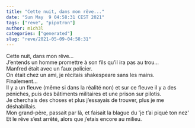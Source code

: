 ```yaml
---
title: "Cette nuit, dans mon rêve..."
date: "Sun May  9 04:58:31 CEST 2021"
tags: ["reve", "pipotron"]
author: m1ch3l
categories: ["generated"]
slug: "reve/2021-05-09-04:58:31"
---
```


Cette nuit, dans mon rêve...<br>
J’entends un homme promettre à son fils qu’il ira pas au trou...<br>
Manfred était avec un faux policier.<br>
On était chez un ami, je récitais shakespeare sans les mains.<br>
Finalement...<br>
Il y a un fleuve (même si dans la réalité non) et sur ce fleuve il y a des péniches, puis des bâtiments militaires et une prison sur pilotis.<br>
Je cherchais des choses et plus j’essayais de trouver, plus je me déshabillais.<br>
Mon grand-père, passait par là, et faisait la blague du 'je t’ai piqué ton nez'<br>
Et le rêve s’est arrêté, alors que j’etais encore au milieu.<br>
